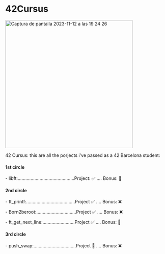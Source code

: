 # 42Cursus
<img width="400" alt="Captura de pantalla 2023-11-12 a las 19 24 26" src="https://github.com/LLuisPP/42Cursus/assets/116104082/f65a01f3-408f-4650-b605-3f83f2dfb50a">

42 Cursus:
this are all the porjects i've passed as a 42 Barcelona student:

<p><h4 align="left">1st circle</h4>
- libft:............................................Project: ✅ .... Bonus: 🎯
<p><h4 align="left">2nd circle</h4>
<p>
- ft_printf:......................................Project ✅ .... Bonus: ❌
</p>
<p>
- Born2beroot:...............................Project ✅ .... Bonus: ❌
</p>
<p>
- ft_get_next_line:.........................Project ✅ .... Bonus: 🎯
</p>
<p>
<p><h4 align="left">3rd circle</h4>
<p>
- push_swap:.................................Project 🎯 .... Bonus: ❌
</p>
